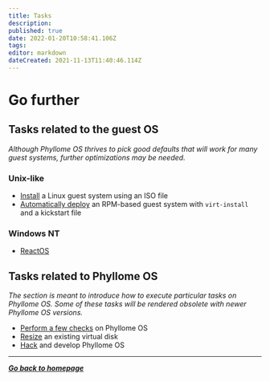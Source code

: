```yaml
---
title: Tasks
description: 
published: true
date: 2022-01-20T10:58:41.106Z
tags: 
editor: markdown
dateCreated: 2021-11-13T11:40:46.114Z
---
```


# Go further

## Tasks related to the guest OS

*Although Phyllome OS thrives to pick good defaults that will work for many guest systems, further optimizations may be needed.* 

### Unix-like
	
* [Install](/gofurther/install-guest) a Linux guest system using an ISO file
* [Automatically deploy](/gofurther/virt-install) an RPM-based guest system with `virt-install` and a kickstart file 

### Windows NT

* [ReactOS](/gofurther/reactos)

## Tasks related to Phyllome OS

*The section is meant to introduce how to execute particular tasks on Phyllome OS. Some of these tasks will be rendered obsolete with newer Phyllome OS versions.*

* [Perform a few checks](/gofurther/checks) on Phyllome OS
* [Resize](/gofurther/resize) an existing virtual disk
* [Hack](/gofurther/hack) and develop Phyllome OS

---

*[**Go back to homepage**](/)*